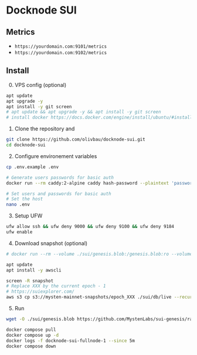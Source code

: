 # Docknode SUI

## Metrics

- `https://yourdomain.com:9101/metrics`
- `https://yourdomain.com:9102/metrics`

## Install

0. VPS config (optional)

```bash
apt update
apt upgrade -y
apt install -y git screen
# apt update && apt upgrade -y && apt install -y git screen
# install docker https://docs.docker.com/engine/install/ubuntu/#install-using-the-repository
```

1. Clone the repository and

```bash
git clone https://github.com/olivbau/docknode-sui.git
cd docknode-sui
```

2. Configure environement variables

```bash
cp .env.example .env

# Generate users passwords for basic auth
docker run --rm caddy:2-alpine caddy hash-password --plaintext 'password'

# Set users and passwords for basic auth
# Set the host
nano .env
```

3. Setup UFW

```bash
ufw allow ssh && ufw deny 9000 && ufw deny 9100 && ufw deny 9184
ufw enable
```

4. Download snapshot (optional)

```bash
# docker run --rm --volume ./sui/genesis.blob:/genesis.blob:ro --volume ./sui/db:/tmp:rw mysten/sui-tools:mainnet /usr/local/bin/sui-tool download-db-snapshot --formal --epoch 249 --snapshot-bucket mysten-mainnet-formal --snapshot-bucket-type gcs --num-parallel-downloads 50 --genesis /genesis.blob --network mainnet --path /tmp --no-sign-request

apt update
apt install -y awscli

screen -R snapshot
# Replace XXX by the current epoch - 1
# https://suiexplorer.com/
aws s3 cp s3://mysten-mainnet-snapshots/epoch_XXX ./sui/db/live --recursive --no-sign-request
```

5. Run

```bash
wget -O ./sui/genesis.blob https://github.com/MystenLabs/sui-genesis/raw/main/mainnet/genesis.blob

docker compose pull
docker compose up -d
docker logs -f docknode-sui-fullnode-1 --since 5m
docker compose down
```
